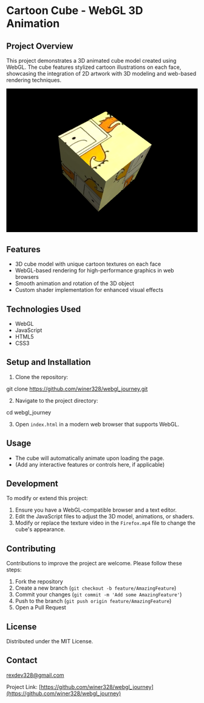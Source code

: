 # Cartoon Cube - WebGL 3D Animation

## Project Overview

This project demonstrates a 3D animated cube model created using WebGL. The cube features stylized cartoon illustrations on each face, showcasing the integration of 2D artwork with 3D modeling and web-based rendering techniques.

![Cartoon Cube Preview](assets/cube_preview.png)

## Features

- 3D cube model with unique cartoon textures on each face
- WebGL-based rendering for high-performance graphics in web browsers
- Smooth animation and rotation of the 3D object
- Custom shader implementation for enhanced visual effects

## Technologies Used

- WebGL
- JavaScript
- HTML5
- CSS3

## Setup and Installation

1. Clone the repository: 

git clone https://github.com/winer328/webgl_journey.git

2. Navigate to the project directory:

cd webgl_journey

3. Open `index.html` in a modern web browser that supports WebGL.

## Usage

- The cube will automatically animate upon loading the page.
- (Add any interactive features or controls here, if applicable)

## Development

To modify or extend this project:

1. Ensure you have a WebGL-compatible browser and a text editor.
2. Edit the JavaScript files to adjust the 3D model, animations, or shaders.
3. Modify or replace the texture video in the `Firefox.mp4` file to change the cube's appearance.

## Contributing

Contributions to improve the project are welcome. Please follow these steps:

1. Fork the repository
2. Create a new branch (`git checkout -b feature/AmazingFeature`)
3. Commit your changes (`git commit -m 'Add some AmazingFeature'`)
4. Push to the branch (`git push origin feature/AmazingFeature`)
5. Open a Pull Request

## License

Distributed under the MIT License.
## Contact

rexdev328@gmail.com

Project Link: [https://github.com/winer328/webgl_journey](https://github.com/winer328/webgl_journey)
